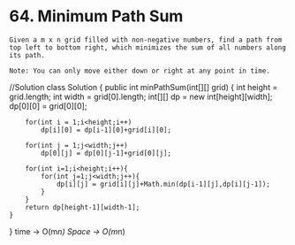 # 64. Minimum Path Sum
```PS
Given a m x n grid filled with non-negative numbers, find a path from top left to bottom right, which minimizes the sum of all numbers along its path.

Note: You can only move either down or right at any point in time.
```
//Solution
class Solution {
    public int minPathSum(int[][] grid) {
        int height = grid.length;
        int width = grid[0].length;
        int[][] dp = new int[height][width];
        dp[0][0] = grid[0][0];
        
        for(int i = 1;i<height;i++)
            dp[i][0] = dp[i-1][0]+grid[i][0];
        
        for(int j = 1;j<width;j++)
            dp[0][j] = dp[0][j-1]+grid[0][j];
        
        for(int i=1;i<height;i++){
            for(int j=1;j<width;j++){
                dp[i][j] = grid[i][j]+Math.min(dp[i-1][j],dp[i][j-1]);
            }
        }
        return dp[height-1][width-1];
    }
}
time -> O(m*n)
Space -> O(m*n)